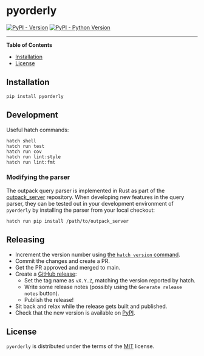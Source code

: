 # pyorderly

[![PyPI - Version](https://img.shields.io/pypi/v/pyorderly.svg)](https://pypi.org/project/pyorderly)
[![PyPI - Python Version](https://img.shields.io/pypi/pyversions/pyorderly.svg)](https://pypi.org/project/pyorderly)

-----

**Table of Contents**

- [Installation](#installation)
- [License](#license)

## Installation

```console
pip install pyorderly
```

## Development

Useful hatch commands:

```
hatch shell
hatch run test
hatch run cov
hatch run lint:style
hatch run lint:fmt
```

### Modifying the parser

The outpack query parser is implemented in Rust as part of the
[outpack_server](https://github.com/mrc-ide/outpack_server) repository. When
developing new features in the query parser, they can be tested out in your
development environment of `pyorderly` by installing the parser from your local
checkout:

```
hatch run pip install /path/to/outpack_server
```

## Releasing

- Increment the version number using [the `hatch version` command](https://hatch.pypa.io/latest/version/).
- Commit the changes and create a PR.
- Get the PR approved and merged to main.
- Create a [GitHub release](https://github.com/mrc-ide/outpack-py/releases/new):
  - Set the tag name as `vX.Y.Z`, matching the version reported by hatch.
  - Write some release notes (possibly using the `Generate release notes` button).
  - Publish the release!
- Sit back and relax while the release gets built and published.
- Check that the new version is available on [PyPI](https://pypi.org/project/outpack/#history).

## License

`pyorderly` is distributed under the terms of the [MIT](https://spdx.org/licenses/MIT.html) license.
